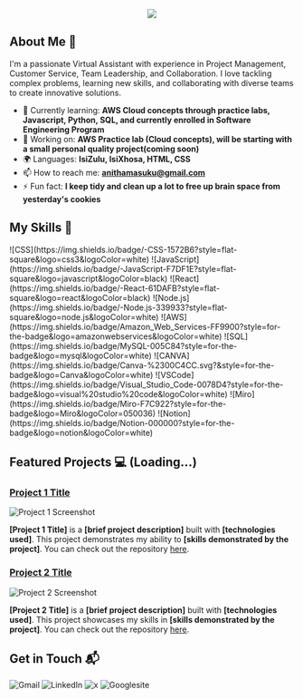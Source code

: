 <p align="center"><img src="https://git-profile-readme-banner.vercel.app/api/python?username=nonie186&txt=Aspiring%20DevOps%20Engineer%20"></p>

## About Me 🚀

I'm a passionate Virtual Assistant with experience in Project Management, Customer Service, Team Leadership, and Collaboration. I love tackling complex problems, learning new skills, and collaborating with diverse teams to create innovative solutions.

- 🌱 Currently learning: **AWS Cloud concepts through practice labs, Javascript, Python, SQL, and currently enrolled in  Software Engineering Program**
- 🔭 Working on: **AWS Practice lab (Cloud concepts), will be starting with a small personal quality project(coming soon)**
- 🌍 Languages: **IsiZulu, IsiXhosa, HTML, CSS**
- 📫 How to reach me: **anithamasuku@gmail.com**
- ⚡ Fun fact: **I keep tidy and clean up a lot to free up brain space from yesterday's cookies**

## My Skills 🧠

<p ![HTML](https://img.shields.io/badge/-HTML-E34F26?style=flat-square&logo=html5&logoColor=white)></p>
![CSS](https://img.shields.io/badge/-CSS-1572B6?style=flat-square&logo=css3&logoColor=white)
![JavaScript](https://img.shields.io/badge/-JavaScript-F7DF1E?style=flat-square&logo=javascript&logoColor=black)
![React](https://img.shields.io/badge/-React-61DAFB?style=flat-square&logo=react&logoColor=black)
![Node.js](https://img.shields.io/badge/-Node.js-339933?style=flat-square&logo=node.js&logoColor=white)
![AWS](https://img.shields.io/badge/Amazon_Web_Services-FF9900?style=for-the-badge&logo=amazonwebservices&logoColor=white)
![SQL](https://img.shields.io/badge/MySQL-005C84?style=for-the-badge&logo=mysql&logoColor=white)
![CANVA](https://img.shields.io/badge/Canva-%2300C4CC.svg?&style=for-the-badge&logo=Canva&logoColor=white)
![VSCode](https://img.shields.io/badge/Visual_Studio_Code-0078D4?style=for-the-badge&logo=visual%20studio%20code&logoColor=white)
![Miro](https://img.shields.io/badge/Miro-F7C922?style=for-the-badge&logo=Miro&logoColor=050036)
![Notion](https://img.shields.io/badge/Notion-000000?style=for-the-badge&logo=notion&logoColor=white)

## Featured Projects 💻 (Loading...)

### [Project 1 Title](project_1_link)

![Project 1 Screenshot](project_1_screenshot_url)

**[Project 1 Title]** is a **[brief project description]** built with **[technologies used]**. This project demonstrates my ability to **[skills demonstrated by the project]**. You can check out the repository [here](project_1_repository_link).

### [Project 2 Title](project_2_link)

![Project 2 Screenshot](project_2_screenshot_url)

**[Project 2 Title]** is a **[brief project description]** built with **[technologies used]**. This project showcases my skills in **[skills demonstrated by the project]**. You can check out the repository [here](project_2_repository_link).

## Get in Touch 📬

![Gmail](https://img.shields.io/badge/Gmail-D14836?style=for-the-badge&logo=gmail&logoColor=white(mailto:anithamasuku@gmail.com))
![LinkedIn](https://img.shields.io/badge/LinkedIn-0077B5?style=for-the-badge&logo=linkedin&logoColor=whit(https://www.linkedin.com/in/nonhlanhla-masuku))
![x](https://img.shields.io/badge/X-000000?style=for-the-badge&logo=x&logoColor=white(https://x.com/AnithaMasuku))
![Googlesite](https://img.shields.io/badge/Google%20Slides-FBBC04?style=for-the-badge&logo=google-slides&logoColor=black(https://sites.google.com/view/nonhlanhla-masuku))




<!---
Nonie186/Nonie186 is a ✨ special ✨ repository because its `README.md` (this file) appears on your GitHub profile.
You can click the Preview link to take a look at your changes.
--->
